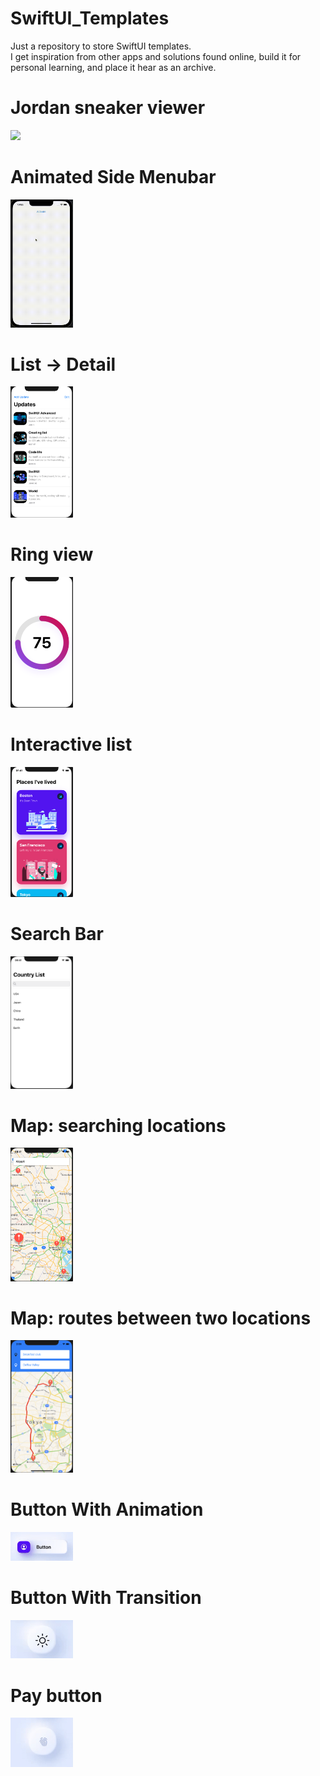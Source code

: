 # SwiftUI_Templates
Just a repository to store SwiftUI templates.  
I get inspiration from other apps and solutions found online, 
build it for personal learning, 
and place it hear as an archive.

# Jordan sneaker viewer
<img src="SwiftUI_Templates/ReadMe/Images/3DShoe.gif" width=100>

# Animated Side Menubar
<img src="SwiftUI_Templates/ReadMe/Images/animatedSideMenu.gif" width=100>

# List -> Detail
<img src="SwiftUI_Templates/ReadMe/Images/listAndDetail.png" width=100>

# Ring view
<img src="SwiftUI_Templates/ReadMe/Images/ringView.png" width=100>

# Interactive list
<img src="SwiftUI_Templates/ReadMe/Images/PlacesLivedList.png" width=100>

# Search Bar
<img src="SwiftUI_Templates/ReadMe/Images/searchBar.png" width=100>

# Map: searching locations
<img src="SwiftUI_Templates/ReadMe/Images/mapkitUIKit.png" width=100>

# Map: routes between two locations
<img src="SwiftUI_Templates/ReadMe/Images/routeBetweenTwo.png" width=100>

# Button With Animation
<img src="SwiftUI_Templates/ReadMe/Images/buttonWithAnimation.gif" width=100>

# Button With Transition
<img src="SwiftUI_Templates/ReadMe/Images/transitionButton.gif" width=100>

# Pay button
<img src="SwiftUI_Templates/ReadMe/Images/unlockButton.gif" width=100>
